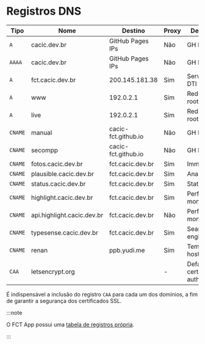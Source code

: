 # Registros DNS

| Tipo    | Nome                       | Destino             | Proxy | Descrição                     |
| ------- | -------------------------- | ------------------- | ----- | ----------------------------- |
| `A`     | cacic.dev.br               | GitHub Pages IPs    | Não   | GH Pages                      |
| `AAAA`  | cacic.dev.br               | GitHub Pages IPs    | Não   | GH Pages                      |
| `A`     | fct.cacic.dev.br           | 200.145.181.38      | Sim   | Servidor da DTI               |
| `A`     | www                        | 192.0.2.1           | Sim   | Redirect to root              |
| `A`     | live                       | 192.0.2.1           | Sim   | Redirect to root/live         |
| `CNAME` | manual                     | cacic-fct.github.io | Não   | GH Pages                      |
| `CNAME` | secompp                    | cacic-fct.github.io | Não   | GH Pages                      |
| `CNAME` | fotos.cacic.dev.br         | fct.cacic.dev.br    | Sim   | Immich                        |
| `CNAME` | plausible.cacic.dev.br     | fct.cacic.dev.br    | Sim   | Analytics                     |
| `CNAME` | status.cacic.dev.br        | fct.cacic.dev.br    | Sim   | Status page                   |
| `CNAME` | highlight.cacic.dev.br     | fct.cacic.dev.br    | Sim   | Performance monitoring        |
| `CNAME` | api.highlight.cacic.dev.br | fct.cacic.dev.br    | Não   | Performance monitoring        |
| `CNAME` | typesense.cacic.dev.br     | fct.cacic.dev.br    | Sim   | Search engine                 |
| `CNAME` | renan                      | ppb.yudi.me         | Sim   | Temporary hosting             |
| `CAA`   | letsencrypt.org            |                     | -     | Default certificate authority |

É indispensável a inclusão do registro `CAA` para cada um dos domínios, a fim de garantir a segurança dos certificados SSL.

:::note

O FCT App possui uma [tabela de registros própria](https://docs.fctapp.cacic.dev.br/devops/infraestrutura/rede/dns/).

:::
